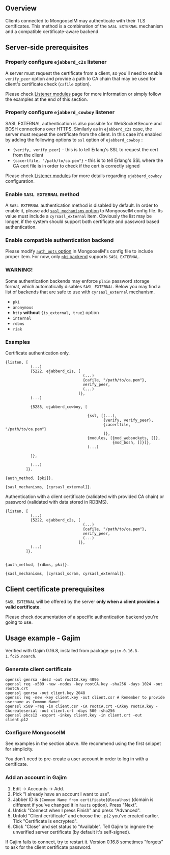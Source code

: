 ## Overview

Clients connected to MongooseIM may authenticate with their TLS certificates.
This method is a combination of the `SASL EXTERNAL` mechanism and a compatible certificate-aware backend.

## Server-side prerequisites

### Properly configure `ejabberd_c2s` listener

A server must request the certificate from a client, so you'll need to enable `verify_peer` option and provide a path to CA chain that may be used for client's certificate check (`cafile` option).

Please check [Listener modules](../advanced-configuration/Listener-modules.md#client-to-server-c2s-ejabberd_c2s) page for more information or simply follow the examples at the end of this section.

### Properly configure `ejabberd_cowboy` listener

SASL EXTERNAL authentication is also possible for WebSocketSecure and BOSH connections over HTTPS.
Similarly as in `ejabberd_c2s` case, the server must request the certificate from the client.
In this case it's enabled by adding the following options to `ssl` option of `ejabberd_cowboy` :

* `{verify, verify_peer}` - this is to tell Erlang's SSL to request the cert from the client
* `{cacertfile, "/path/to/ca.pem"}` - this is to tell Erlang's SSL where  the CA cert file is in order to check if the cert is correctly signed

Please check [Listener modules](../advanced-configuration/Listener-modules.md#http-based-services-bosh-websocket-rest-ejabberd_cowboy) for more details regarding `ejabberd_cowboy` configuration.

### Enable `SASL EXTERNAL` method

A `SASL EXTERNAL` authentication method is disabled by default.
In order to enable it, please add [`sasl_mechanisms` option](../Advanced-configuration.md#authentication) to MongooseIM config file.
Its value must include a `cyrsasl_external` item.
Obviously the list may be longer, if the system should support both certificate and password based authentication.

### Enable compatible authentication backend

Please modify [`auth_opts` option](../Advanced-configuration.md#authentication) in MongooseIM's config file to include proper item.
For now, only [`pki` backend](../authentication-backends/PKI-authentication-module.md) supports `SASL EXTERNAL`.

### WARNING!

Some authentication backends may enforce `plain` password storage format, which automatically disables `SASL EXTERNAL`.
Below you may find a list of backends that are safe to use with `cyrsasl_external` mechanism.

* `pki`
* `anonymous`
* `http` **without** `{is_external, true}` option
* `internal`
* `rdbms`
* `riak`

### Examples

Certificate authentication only.

```
{listen, [
           (...)
           {5222, ejabberd_c2s, [
                                  (...)
                                  {cafile, "/path/to/ca.pem"},
                                  verify_peer,
                                  (...)
                                ]},
           (...)

           {5285, ejabberd_cowboy, [

                                    {ssl, [(...),
                                           {verify, verify_peer},
                                           {cacertfile, "/path/to/ca.pem"}
                                           ]},
                                    {modules, [{mod_websockets, []},
                                               {mod_bosh, []}]},
                                    (...)

           ]},

           (...)
         ]}.

{auth_method, [pki]}.

{sasl_mechanisms, [cyrsasl_external]}.
```

Authentication with a client certificate (validated with provided CA chain) or password (validated with data stored in RDBMS).

```
{listen, [
           (...)
           {5222, ejabberd_c2s, [
                                  (...)
                                  {cafile, "/path/to/ca.pem"},
                                  verify_peer,
                                  (...)
                                ]},
           (...)
         ]}.


{auth_method, [rdbms, pki]}.

{sasl_mechanisms, [cyrsasl_scram, cyrsasl_external]}.
```

## Client certificate prerequisites

`SASL EXTERNAL` will be offered by the server **only when a client provides a valid certificate**.

Please check documentation of a specific authentication backend you're going to use.

## Usage example - Gajim

Verified with Gajim 0.16.8, installed from package `gajim-0.16.8-1.fc25.noarch`.

### Generate client certificate

```
openssl genrsa -des3 -out rootCA.key 4096
openssl req -x509 -new -nodes -key rootCA.key -sha256 -days 1024 -out rootCA.crt
openssl genrsa -out client.key 2048
openssl req -new -key client.key -out client.csr # Remember to provide username as Common Name!
openssl x509 -req -in client.csr -CA rootCA.crt -CAkey rootCA.key -CAcreateserial -out client.crt -days 500 -sha256
openssl pkcs12 -export -inkey client.key -in client.crt -out client.p12
```

### Configure MongooseIM

See examples in the section above. We recommend using the first snippet for simplicity.

You don't need to pre-create a user account in order to log in with a certificate.

### Add an account in Gajim

1. Edit -> Accounts -> Add.
2. Pick "I already have an account I want to use".
3. Jabber ID is `[Common Name from certificate]@localhost` (domain is different if you've changed it in `hosts` option). Press "Next".
5. Untick "Connect when I press Finish" and press "Advanced".
6. Unfold "Client certificate" and choose the `.p12` you've created earlier. Tick "Certificate is encrypted".
7. Click "Close" and set status to "Available". Tell Gajim to ingnore the unverified server certificate (by default it's self-signed).

If Gajim fails to connect, try to restart it.
Version 0.16.8 sometimes "forgets" to ask for the client certificate password.

